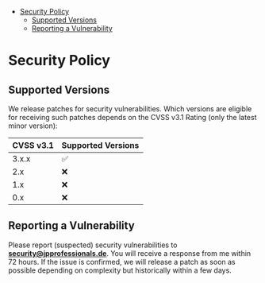 <!-- START doctoc generated TOC please keep comment here to allow auto update -->
<!-- DON'T EDIT THIS SECTION, INSTEAD RE-RUN doctoc TO UPDATE -->

- [Security Policy](#security-policy)
  - [Supported Versions](#supported-versions)
  - [Reporting a Vulnerability](#reporting-a-vulnerability)

<!-- END doctoc generated TOC please keep comment here to allow auto update -->

# Security Policy

## Supported Versions

We release patches for security vulnerabilities. Which versions are eligible for
receiving such patches depends on the CVSS v3.1 Rating (only the latest minor version):

| CVSS v3.1   | Supported Versions   |
| ----------- | -------------------- |
| 3.x.x       | :white_check_mark:   |
| 2.x         | :x:                  |
| 1.x         | :x:                  |
| 0.x         | :x:                  |

## Reporting a Vulnerability

Please report (suspected) security vulnerabilities to
**[security@jpprofessionals.de](mailto:info@jpprofessionals.de)**. You will receive a response from
me within 72 hours. If the issue is confirmed, we will release a patch as soon
as possible depending on complexity but historically within a few days.
